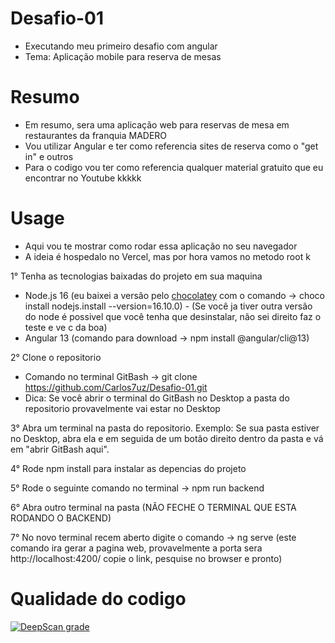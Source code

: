# Desafio-01
- Executando meu primeiro desafio com angular 
- Tema: Aplicação mobile para reserva de mesas

# Resumo 
- Em resumo, sera uma aplicação web para reservas de mesa em restaurantes da franquia MADERO 
- Vou utilizar Angular e ter como referencia sites de reserva como o "get in" e outros 
- Para o codigo vou ter como referencia qualquer material gratuito que eu encontrar no Youtube kkkkk

# Usage
- Aqui vou te mostrar como rodar essa aplicação no seu navegador 
- A ideia é hospedalo no Vercel, mas por hora vamos no metodo root k

1° Tenha as tecnologias baixadas do projeto em sua maquina 
- Node.js 16 (eu baixei a versão pelo [chocolatey](https://chocolatey.org/) com o comando -> choco install nodejs.install --version=16.10.0) - (Se você ja tiver outra versão do node é possivel que você tenha que desinstalar, não sei direito faz o teste e ve c da boa)
- Angular 13 (comando para download -> npm install @angular/cli@13)

2° Clone o repositorio 
- Comando no terminal GitBash -> git clone https://github.com/Carlos7uz/Desafio-01.git
- Dica: Se você abrir o terminal do GitBash no Desktop a pasta do repositorio provavelmente vai estar no Desktop

3° Abra um terminal na pasta do repositorio. Exemplo: Se sua pasta estiver no Desktop, abra ela e em seguida de um botão direito dentro da pasta e vá em "abrir GitBash aqui".

4° Rode npm install para instalar as depencias do projeto

5° Rode o seguinte comando no terminal -> npm run backend

6° Abra outro terminal na pasta (NÃO FECHE O TERMINAL QUE ESTA RODANDO O BACKEND)

7° No novo terminal recem aberto digite o comando -> ng serve (este comando ira gerar a pagina web, provavelmente a porta sera http://localhost:4200/ copie o link, pesquise no browser e pronto)


# Qualidade do codigo 
[![DeepScan grade](https://deepscan.io/api/teams/23012/projects/26488/branches/844097/badge/grade.svg)](https://deepscan.io/dashboard#view=project&tid=23012&pid=26488&bid=844097)



